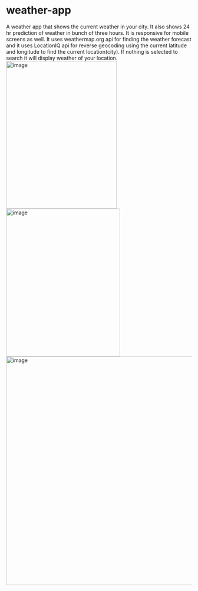 # weather-app
A weather app that shows the current weather in your city.
It also shows 24 hr prediction of weather in bunch of three hours. 
It is responsive for mobile screens as well.
It uses weathermap.org api for finding the weather forecast and it uses LocationIQ api for reverse geocoding using the current latitude and longitude to find the current location(city).
If nothing is selected to search it will display weather of your location.<br>
<img width="300" height="400px" alt="image" src="https://github.com/Ruiii08/weather-app/assets/145280655/7610131d-2577-4c12-ab51-37629a8b5d62">
<img width="309" alt="image" height="400px" src="https://github.com/Ruiii08/weather-app/assets/145280655/b416b604-bffb-42fc-a091-93dc5e072a3c">
<img width="620" alt="image" src="https://github.com/Ruiii08/weather-app/assets/145280655/6da8d1b1-b084-4d25-b557-de366f718a38">

